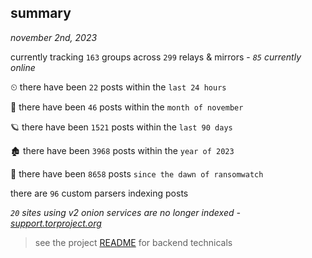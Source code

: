 
## summary
_november 2nd, 2023_

currently tracking `163` groups across `299` relays & mirrors - _`85` currently online_

⏲ there have been `22` posts within the `last 24 hours`

🦈 there have been `46` posts within the `month of november`

🪐 there have been `1521` posts within the `last 90 days`

🏚 there have been `3968` posts within the `year of 2023`

🦕 there have been `8658` posts `since the dawn of ransomwatch`

there are `96` custom parsers indexing posts

_`20` sites using v2 onion services are no longer indexed - [support.torproject.org](https://support.torproject.org/onionservices/v2-deprecation/)_

> see the project [README](https://github.com/joshhighet/ransomwatch#ransomwatch--) for backend technicals
